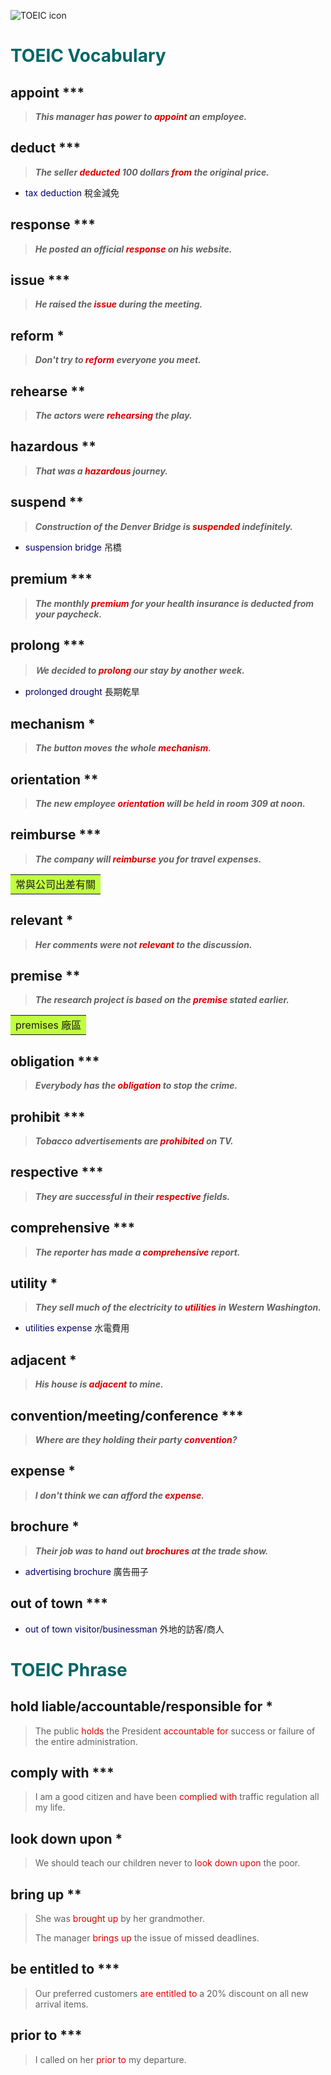 ![TOEIC icon](http://www.audavia-formation.fr/wp-content/uploads/2015/07/logo-TOEIC.jpg)
# <font color="#006666">TOEIC Vocabulary</font>
## appoint ***
>***This manager has power to <font color="#dd0000">appoint</font> an employee.***


## deduct ***
>***The seller <font color="#dd0000">deducted</font> 100 dollars <font color="dd0000">from</font> the original price.***

* <font color="#000066">tax deduction</font> 稅金減免

## response ***
>***He posted an official <font color="#dd0000">response</font> on his website.***

## issue ***
>***He raised the <font color="#dd0000">issue</font> during the meeting.***

## reform *
>***Don't try to <font color="#dd0000">reform</font> everyone you meet.***

## rehearse **
>***The actors were <font color="#dd0000">rehearsing</font> the play.***

## hazardous **
>***That was a <font color="#dd0000">hazardous</font> journey.***

## suspend **
>***Construction of the Denver Bridge is <font color="#dd0000">suspended</font> indefinitely.***

* <font color="#000066">suspension bridge</font> 吊橋

## premium ***
>***The monthly <font color="#dd0000">premium</font> for your health insurance is deducted from your paycheck.***

## prolong ***
>***Ｗe decided to <font color="#dd0000">prolong</font> our stay by another week.***

* <font color="#000066">prolonged drought</font> 長期乾旱

## mechanism *
>***The button moves the whole <font color="#dd0000">mechanism</font>.***

## orientation **
>***The new employee <font color="#dd0000">orientation</font> will be held in room 309 at noon.***

## reimburse ***
>***The company will <font color="#dd0000">reimburse</font> you for travel expenses.***

<table><tr><td bgcolor=#C0FF3E>常與公司出差有關</td></tr></table>

## relevant *
>***Her comments were not <font color="#dd0000">relevant</font> to the discussion.***

## premise **
>***The research project is based on the <font color="#dd0000">premise</font> stated earlier.***

<table><tr><td bgcolor=#C0FF3E> premises 廠區</td></tr></table>

## obligation ***
>***Everybody has the <font color="#dd0000">obligation</font> to stop the crime.***

## prohibit ***
>***Tobacco advertisements are <font color="#dd0000">prohibited</font> on TV.***

## respective ***
>***They are successful in their <font color="#dd0000">respective</font> fields.***

## comprehensive ***
>***The reporter has made a <font color="#dd0000">comprehensive</font> report.***

## utility *
>***They sell much of the electricity to <font color="#dd0000">utilities</font> in Western Washington.***

* <font color="#000066">utilities expense</font> 水電費用

## adjacent *
>***His house is <font color="#dd0000">adjacent</font> to mine.***

## convention/meeting/conference ***
>***Where are they holding their party <font color="#dd0000">convention</font>?***


## expense *
>***I don't think we can afford the <font color="#dd0000">expense</font>.***

## brochure *
>***Their job was to hand out <font color="#dd0000">brochures</font> at the trade show.***
* <font color="#000066">advertising brochure</font> 廣告冊子

## out of town ***
* <font color="#000066">out of town visitor/businessman</font> 外地的訪客/商人




# <font color="#006666">TOEIC Phrase</font>
## hold liable/accountable/responsible for *
>The public <font color="#dd0000">holds</font> the President <font color="#dd0000">accountable for</font> success or failure of the entire administration.

## comply with ***
>I am a good citizen and have been <font color="#dd0000">complied with</font> traffic regulation all my life.

## look down upon *
>We should teach our children never to <font color="#dd0000">look down upon</font> the poor.

## bring up **
>She was <font color="#dd0000">brought up</font> by her grandmother.
>
>The manager <font color="#dd0000">brings up</font> the issue of missed deadlines.

## be entitled to ***
>Our preferred customers <font color="#dd0000">are entitled to</font> a 20% discount on all new arrival items.

## prior to ***
>I called on her <font color="#dd0000">prior to</font> my departure.


